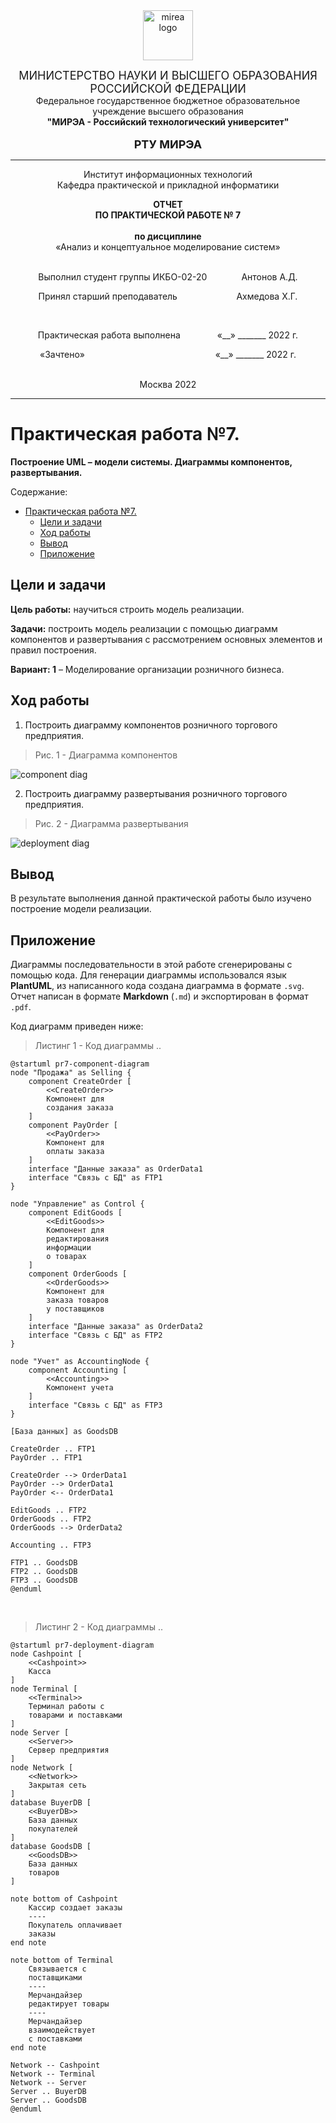 <div style="text-align: center">
<img src="../images/mirea-logo.png" alt="mirea logo" width=80 height=80>

<font size=4>МИНИСТЕРСТВО НАУКИ И ВЫСШЕГО ОБРАЗОВАНИЯ РОССИЙСКОЙ ФЕДЕРАЦИИ</font><br>
Федеральное государственное бюджетное образовательное учреждение высшего образования<br>
<b>"МИРЭА - Российский технологический университет"</b><br><br>
<font size=4><b>РТУ МИРЭА</b></font>

---
Институт информационных технологий<br>
Кафедра практической и прикладной информатики

<b>ОТЧЕТ<br>ПО ПРАКТИЧЕСКОЙ РАБОТЕ № 7</b>
<br><br>
<b>по дисциплине</b><br>
«Анализ и концептуальное моделирование систем»
<br><br>

Выполнил студент группы ИКБО-02-20
&nbsp;&nbsp;&nbsp;&nbsp;&nbsp;&nbsp;&nbsp;&nbsp;&nbsp;&nbsp;&nbsp;&nbsp;
Антонов А.Д.

Принял cтарший преподаватель
&nbsp;&nbsp;&nbsp;&nbsp;&nbsp;&nbsp;&nbsp;&nbsp;&nbsp;&nbsp;&nbsp;&nbsp;&nbsp;&nbsp;&nbsp;&nbsp;&nbsp;&nbsp;&nbsp;&nbsp;&nbsp;&nbsp;
Ахмедова Х.Г.

<br>

Практическая работа выполнена
&nbsp;&nbsp;&nbsp;&nbsp;&nbsp;&nbsp;&nbsp;&nbsp;&nbsp;&nbsp;&nbsp;&nbsp;&nbsp;
«__» _______ 2022 г.

«Зачтено»
&nbsp;&nbsp;&nbsp;&nbsp;&nbsp;&nbsp;&nbsp;&nbsp;&nbsp;&nbsp;&nbsp;&nbsp;&nbsp;&nbsp;&nbsp;&nbsp;&nbsp;&nbsp;&nbsp;&nbsp;&nbsp;&nbsp;&nbsp;&nbsp;&nbsp;&nbsp;&nbsp;&nbsp;&nbsp;&nbsp;&nbsp;&nbsp;&nbsp;&nbsp;&nbsp;&nbsp;&nbsp;&nbsp;&nbsp;&nbsp;&nbsp;&nbsp;&nbsp;&nbsp;&nbsp;&nbsp;&nbsp;&nbsp;&nbsp;&nbsp;&nbsp;
«__» _______ 2022 г.

<br>Москва 2022</div>

---
<div style="page-break-after: always;"></div>

# Практическая работа №7.
**Построение UML – модели системы. Диаграммы компонентов, развертывания.**

Содержание:
- [Практическая работа №7.](#практическая-работа-7)
  - [Цели и задачи](#цели-и-задачи)
  - [Ход работы](#ход-работы)
  - [Вывод](#вывод)
  - [Приложение](#приложение)

## Цели и задачи

**Цель работы:**
научиться строить модель реализации.

**Задачи:**
построить модель реализации с помощью диаграмм компонентов и развертывания с рассмотрением основных элементов и правил построения.

**Вариант: 1**
– Моделирование организации розничного бизнеса.

## Ход работы
1. Построить диаграмму компонентов розничного торгового предприятия.

> Рис. 1 - Диаграмма компонентов

![component diag](../images/pr7-component-diagram.svg)

<div style="page-break-after: always;"></div>

2. Построить диаграмму развертывания розничного торгового предприятия.

> Рис. 2 - Диаграмма развертывания

![deployment diag](../images/pr7-deployment-diagram.svg)

## Вывод
В результате выполнения данной практической работы было изучено построение модели реализации.

## Приложение
Диаграммы последовательности в этой работе сгенерированы с помощью кода.
Для генерации диаграммы использовался язык **PlantUML**, из написанного кода создана диаграмма в формате `.svg`.
Отчет написан в формате **Markdown** (`.md`) и экспортирован в формат `.pdf`.

Код диаграмм приведен ниже:

<div style="page-break-after: always;"></div>

> Листинг 1 - Код диаграммы ..

```plantuml
@startuml pr7-component-diagram
node "Продажа" as Selling {
    component CreateOrder [
        <<CreateOrder>>
        Компонент для
        создания заказа
    ]
    component PayOrder [
        <<PayOrder>>
        Компонент для
        оплаты заказа
    ]
    interface "Данные заказа" as OrderData1
    interface "Связь с БД" as FTP1
}

node "Управление" as Control {
    component EditGoods [
        <<EditGoods>>
        Компонент для
        редактирования
        информации
        о товарах
    ]
    component OrderGoods [
        <<OrderGoods>>
        Компонент для
        заказа товаров
        у поставщиков
    ]
    interface "Данные заказа" as OrderData2
    interface "Связь с БД" as FTP2
}

node "Учет" as AccountingNode {
    component Accounting [
        <<Accounting>>
        Компонент учета
    ]
    interface "Связь с БД" as FTP3
}

[База данных] as GoodsDB

CreateOrder .. FTP1
PayOrder .. FTP1

CreateOrder --> OrderData1
PayOrder --> OrderData1
PayOrder <-- OrderData1

EditGoods .. FTP2
OrderGoods .. FTP2
OrderGoods --> OrderData2

Accounting .. FTP3

FTP1 .. GoodsDB
FTP2 .. GoodsDB
FTP3 .. GoodsDB
@enduml
```

<br>

> Листинг 2 - Код диаграммы ..

```plantuml
@startuml pr7-deployment-diagram
node Cashpoint [
    <<Cashpoint>>
    Касса
]
node Terminal [
    <<Terminal>>
    Терминал работы с
    товарами и поставками
]
node Server [
    <<Server>>
    Сервер предприятия
]
node Network [
    <<Network>>
    Закрытая сеть
]
database BuyerDB [
    <<BuyerDB>>
    База данных
    покупателей
]
database GoodsDB [
    <<GoodsDB>>
    База данных
    товаров
]

note bottom of Cashpoint
    Кассир создает заказы
    ----
    Покупатель оплачивает
    заказы
end note

note bottom of Terminal
    Связывается с
    поставщиками
    ----
    Мерчандайзер
    редактирует товары
    ----
    Мерчандайзер
    взаимодействует
    с поставками
end note

Network -- Cashpoint
Network -- Terminal
Network -- Server
Server .. BuyerDB
Server .. GoodsDB
@enduml
```
